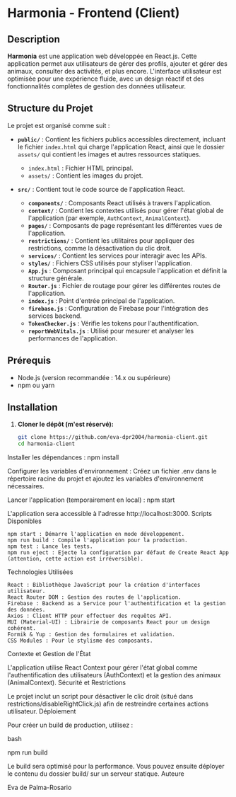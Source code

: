 # Harmonia - Frontend (Client)

## Description

**Harmonia** est une application web développée en React.js. Cette application permet aux utilisateurs de gérer des profils, ajouter et gérer des animaux, consulter des activités, et plus encore. L'interface utilisateur est optimisée pour une expérience fluide, avec un design réactif et des fonctionnalités complètes de gestion des données utilisateur.

## Structure du Projet

Le projet est organisé comme suit :

- **`public/`** : Contient les fichiers publics accessibles directement, incluant le fichier `index.html` qui charge l'application React, ainsi que le dossier `assets/` qui contient les images et autres ressources statiques.
  - `index.html` : Fichier HTML principal.
  - `assets/` : Contient les images du projet.

- **`src/`** : Contient tout le code source de l'application React.
  - **`components/`** : Composants React utilisés à travers l'application.
  - **`context/`** : Contient les contextes utilisés pour gérer l'état global de l'application (par exemple, `AuthContext`, `AnimalContext`).
  - **`pages/`** : Composants de page représentant les différentes vues de l'application.
  - **`restrictions/`** : Contient les utilitaires pour appliquer des restrictions, comme la désactivation du clic droit.
  - **`services/`** : Contient les services pour interagir avec les APIs.
  - **`styles/`** : Fichiers CSS utilisés pour styliser l'application.
  - **`App.js`** : Composant principal qui encapsule l'application et définit la structure générale.
  - **`Router.js`** : Fichier de routage pour gérer les différentes routes de l'application.
  - **`index.js`** : Point d'entrée principal de l'application.
  - **`firebase.js`** : Configuration de Firebase pour l'intégration des services backend.
  - **`TokenChecker.js`** : Vérifie les tokens pour l'authentification.
  - **`reportWebVitals.js`** : Utilisé pour mesurer et analyser les performances de l'application.

## Prérequis

- Node.js (version recommandée : 14.x ou supérieure)
- npm ou yarn

## Installation

1. **Cloner le dépôt (m'est réservé):**

   ```bash
   git clone https://github.com/eva-dpr2004/harmonia-client.git
   cd harmonia-client

Installer les dépendances : npm install


Configurer les variables d'environnement :
Créez un fichier .env dans le répertoire racine du projet et ajoutez les variables d'environnement nécessaires.

Lancer l'application (temporairement en local) : npm start

L'application sera accessible à l'adresse http://localhost:3000.
Scripts Disponibles

    npm start : Démarre l'application en mode développement.
    npm run build : Compile l'application pour la production.
    npm test : Lance les tests.
    npm run eject : Ejecte la configuration par défaut de Create React App (attention, cette action est irréversible).

Technologies Utilisées

    React : Bibliothèque JavaScript pour la création d'interfaces utilisateur.
    React Router DOM : Gestion des routes de l'application.
    Firebase : Backend as a Service pour l'authentification et la gestion des données.
    Axios : Client HTTP pour effectuer des requêtes API.
    MUI (Material-UI) : Librairie de composants React pour un design cohérent.
    Formik & Yup : Gestion des formulaires et validation.
    CSS Modules : Pour le stylisme des composants.

Contexte et Gestion de l'État

L'application utilise React Context pour gérer l'état global comme l'authentification des utilisateurs (AuthContext) et la gestion des animaux (AnimalContext).
Sécurité et Restrictions

Le projet inclut un script pour désactiver le clic droit (situé dans restrictions/disableRightClick.js) afin de restreindre certaines actions utilisateur.
Déploiement

Pour créer un build de production, utilisez :

bash

npm run build

Le build sera optimisé pour la performance. Vous pouvez ensuite déployer le contenu du dossier build/ sur un serveur statique.
Auteure

Eva de Palma-Rosario